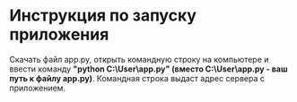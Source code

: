 # Инструкция по запуску приложения

Скачать файл app.py, открыть командную строку на компьютере и ввести команду **"python C:\User\app.py" (вместо C:\User\app.py - ваш путь к файлу app.py)**. Командная строка выдаст адрес сервера с приложением.
